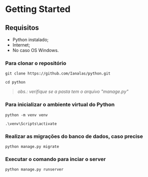 # Getting Started

## Requisitos

- Python instalado;
- Internet;
- No caso OS Windows.


### Para clonar o repositório
```
git clone https://github.com/Ianalas/python.git

cd python
```

> *obs.: verifique se a pasta tem o arquivo "manage.py"*
> 


### Para inicializar o ambiente virtual do Python
```
python -m venv venv

.\venv\Scripts\activate  
```

### Realizar as migrações do banco de dados, caso precise
```
python manage.py migrate
```

### Executar o comando para inciar o server
```
python manage.py runserver
```
